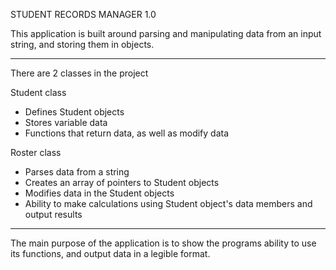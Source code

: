 STUDENT RECORDS MANAGER 1.0

This application is built around parsing and manipulating data from an input string, and storing them in objects.

-----------------------------------

There are 2 classes in the project

Student class
* Defines Student objects
* Stores variable data
* Functions that return data, as well as modify data

Roster class
* Parses data from a string
* Creates an array of pointers to Student objects
* Modifies data in the Student objects
* Ability to make calculations using Student object's data members and output results
  
---------------------------------

The main purpose of the application is to show the programs ability to use its functions, and output data in a legible format.
